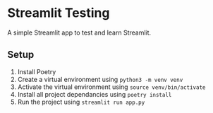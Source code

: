 # Streamlit Testing
A simple Streamlit app to test and learn Streamlit.

## Setup
1. Install Poetry
2. Create a virtual environment using `python3 -m venv venv`
3. Activate the virtual environment using `source venv/bin/activate`
4. Install all project dependancies using `poetry install`
5. Run the project using `streamlit run app.py`
